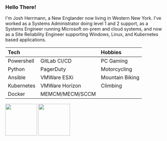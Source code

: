 ### Hello There!

I'm Josh Herrmann, a New Englander now living in Western New York. I've worked as a Systems Administrator doing level 1 and 2 support, as a Systems Engineer running Microsoft on-prem and cloud systems, and now as a Site Reliability Engineer supporting Windows, Linux, and Kubernetes based applications.

| Tech       |                 | Hobbies         |
| :--------- | :-------------- | :-------------- |
| Powershell | GitLab CI/CD    | PC Gaming       |
| Python     | PagerDuty       | Motorcycling    |
| Ansible    | VMWare ESXi     | Mountain Biking |
| Kubernetes | VMWare Horizon  | Climbing        |
| Docker     | MEMCM/MECM/SCCM |                 |

<a href="https://api.badgr.io/public/assertions/Nxasjk6fSUqRY7ooJWur0g?identity__email=jdvh1292%40gmail.com"><img width="100px" height="100px" src="https://api.badgr.io/public/assertions/Nxasjk6fSUqRY7ooJWur0g/image"></a>
<a href="https://api.badgr.io/public/assertions/QkG3OReFR3W5Iqiy0bdftg?identity__email=jdvh1292%40gmail.com"><img width="100px" height="100px" src="https://api.badgr.io/public/assertions/QkG3OReFR3W5Iqiy0bdftg/image"></a>